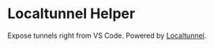 # Localtunnel Helper

Expose tunnels right from VS Code. Powered by [Localtunnel](https://localtunnel.github.io/www/).

